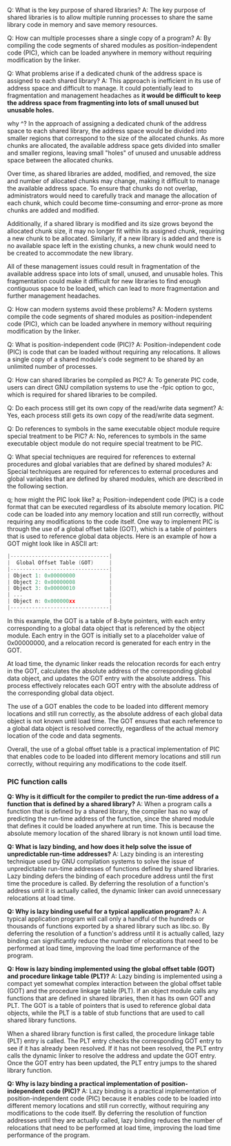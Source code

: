 Q: What is the key purpose of shared libraries?
A: The key purpose of shared libraries is to allow multiple running processes to share the same library code in memory and save memory resources.

Q: How can multiple processes share a single copy of a program?
A: By compiling the code segments of shared modules as position-independent code (PIC), which can be loaded anywhere in memory without requiring modification by the linker.

Q: What problems arise if a dedicated chunk of the address space is assigned to each shared library?
A: This approach is inefficient in its use of address space and difficult to manage. It could potentially lead to fragmentation and management headaches as **it would be difficult to keep the address space from fragmenting into lots of small unused but unusable holes.**

why ^?
In the approach of assigning a dedicated chunk of the address space to each shared library, the address space would be divided into smaller regions that correspond to the size of the allocated chunks. As more chunks are allocated, the available address space gets divided into smaller and smaller regions, leaving small "holes" of unused and unusable address space between the allocated chunks.

Over time, as shared libraries are added, modified, and removed, the size and number of allocated chunks may change, making it difficult to manage the available address space. To ensure that chunks do not overlap, administrators would need to carefully track and manage the allocation of each chunk, which could become time-consuming and error-prone as more chunks are added and modified.

Additionally, if a shared library is modified and its size grows beyond the allocated chunk size, it may no longer fit within its assigned chunk, requiring a new chunk to be allocated. Similarly, if a new library is added and there is no available space left in the existing chunks, a new chunk would need to be created to accommodate the new library.

All of these management issues could result in fragmentation of the available address space into lots of small, unused, and unusable holes. This fragmentation could make it difficult for new libraries to find enough contiguous space to be loaded, which can lead to more fragmentation and further management headaches.

Q: How can modern systems avoid these problems?
A: Modern systems compile the code segments of shared modules as position-independent code (PIC), which can be loaded anywhere in memory without requiring modification by the linker.

Q: What is position-independent code (PIC)?
A: Position-independent code (PIC) is code that can be loaded without requiring any relocations. It allows a single copy of a shared module's code segment to be shared by an unlimited number of processes.

Q: How can shared libraries be compiled as PIC?
A: To generate PIC code, users can direct GNU compilation systems to use the -fpic option to gcc, which is required for shared libraries to be compiled.

Q: Do each process still get its own copy of the read/write data segment?
A: Yes, each process still gets its own copy of the read/write data segment.

Q: Do references to symbols in the same executable object module require special treatment to be PIC?
A: No, references to symbols in the same executable object module do not require special treatment to be PIC.

Q: What special techniques are required for references to external procedures and global variables that are defined by shared modules?
A: Special techniques are required for references to external procedures and global variables that are defined by shared modules, which are described in the following section.

q; how might the PIC look like?
a; 
Position-independent code (PIC) is a code format that can be executed regardless of its absolute memory location. PIC code can be loaded into any memory location and still run correctly, without requiring any modifications to the code itself. One way to implement PIC is through the use of a global offset table (GOT), which is a table of pointers that is used to reference global data objects. Here is an example of how a GOT might look like in ASCII art:

```c
|--------------------------------|
|  Global Offset Table (GOT)     |
|--------------------------------|
| Object 1: 0x00000000           |
| Object 2: 0x00000008           |
| Object 3: 0x00000010           |
| ...                            |
| Object n: 0x000000xx           |
|--------------------------------|
```

In this example, the GOT is a table of 8-byte pointers, with each entry corresponding to a global data object that is referenced by the object module. Each entry in the GOT is initially set to a placeholder value of 0x00000000, and a relocation record is generated for each entry in the GOT.

At load time, the dynamic linker reads the relocation records for each entry in the GOT, calculates the absolute address of the corresponding global data object, and updates the GOT entry with the absolute address. This process effectively relocates each GOT entry with the absolute address of the corresponding global data object.

The use of a GOT enables the code to be loaded into different memory locations and still run correctly, as the absolute address of each global data object is not known until load time. The GOT ensures that each reference to a global data object is resolved correctly, regardless of the actual memory location of the code and data segments.

Overall, the use of a global offset table is a practical implementation of PIC that enables code to be loaded into different memory locations and still run correctly, without requiring any modifications to the code itself.

### PIC function calls

**Q: Why is it difficult for the compiler to predict the run-time address of a function that is defined by a shared library?** 
A: When a program calls a function that is defined by a shared library, the compiler has no way of predicting the run-time address of the function, since the shared module that defines it could be loaded anywhere at run time. This is because the absolute memory location of the shared library is not known until load time.

**Q: What is lazy binding, and how does it help solve the issue of unpredictable run-time addresses?** A: Lazy binding is an interesting technique used by GNU compilation systems to solve the issue of unpredictable run-time addresses of functions defined by shared libraries. Lazy binding defers the binding of each procedure address until the first time the procedure is called. By deferring the resolution of a function's address until it is actually called, the dynamic linker can avoid unnecessary relocations at load time.

**Q: Why is lazy binding useful for a typical application program?** 
A: A typical application program will call only a handful of the hundreds or thousands of functions exported by a shared library such as libc.so. By deferring the resolution of a function's address until it is actually called, lazy binding can significantly reduce the number of relocations that need to be performed at load time, improving the load time performance of the program.

**Q: How is lazy binding implemented using the global offset table (GOT) and procedure linkage table (PLT)?** 
A: Lazy binding is implemented using a compact yet somewhat complex interaction between the global offset table (GOT) and the procedure linkage table (PLT). If an object module calls any functions that are defined in shared libraries, then it has its own GOT and PLT. The GOT is a table of pointers that is used to reference global data objects, while the PLT is a table of stub functions that are used to call shared library functions.

When a shared library function is first called, the procedure linkage table (PLT) entry is called. The PLT entry checks the corresponding GOT entry to see if it has already been resolved. If it has not been resolved, the PLT entry calls the dynamic linker to resolve the address and update the GOT entry. Once the GOT entry has been updated, the PLT entry jumps to the shared library function.

**Q: Why is lazy binding a practical implementation of position-independent code (PIC)?** 
A: Lazy binding is a practical implementation of position-independent code (PIC) because it enables code to be loaded into different memory locations and still run correctly, without requiring any modifications to the code itself. By deferring the resolution of function addresses until they are actually called, lazy binding reduces the number of relocations that need to be performed at load time, improving the load time performance of the program.

